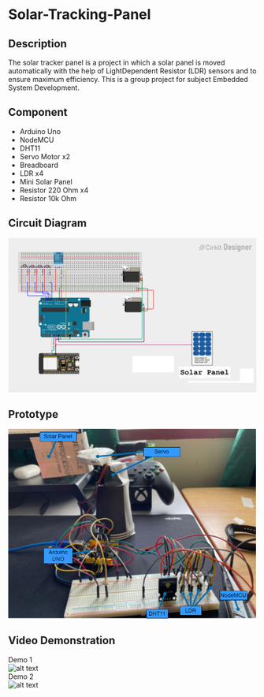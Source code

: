 # Solar-Tracking-Panel

## Description
The solar tracker panel is a project in which a solar panel is moved automatically with the help of LightDependent Resistor (LDR) sensors and to ensure maximum efficiency. This is a group project for subject Embedded System Development. 

## Component
- Arduino Uno
- NodeMCU
- DHT11
- Servo Motor x2
- Breadboard
- LDR x4
- Mini Solar Panel
- Resistor 220 Ohm x4
- Resistor 10k Ohm

## Circuit Diagram
![alt text](https://github.com/hkmiyj/Solar-Tracking-Panel/blob/master/Image/CircuitDiagram.png)

## Prototype 
![alt text](https://github.com/hkmiyj/Solar-Tracking-Panel/blob/master/Image/prototype.png)

## Video Demonstration 
Demo 1 <br/>
![alt text](https://github.com/hkmiyj/Solar-Tracking-Panel/blob/master/Image/Part1.gif)
<br/>Demo 2 <br/>
![alt text](https://github.com/hkmiyj/Solar-Tracking-Panel/blob/master/Image/Part2.gif)


